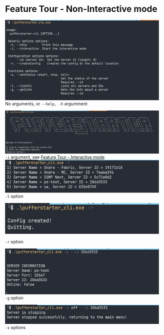 # Feature Tour - Non-Interactive mode

![img.png](img/img.png)
No arguments, or `--help, -h` argumment

![img_2.png](img/img_2.png)
`-i` argument, see [Feature Tour - Interactive mode](../Basics/FeatureTourInteractive.md)
![img_1.png](img/img_1.png)
`-l` option

![img_3.png](img/img_3.png)

`-r` option

![img_4.png](img/img_4.png)
`-g` option

![img_5.png](img/img_5.png)
`-s` options